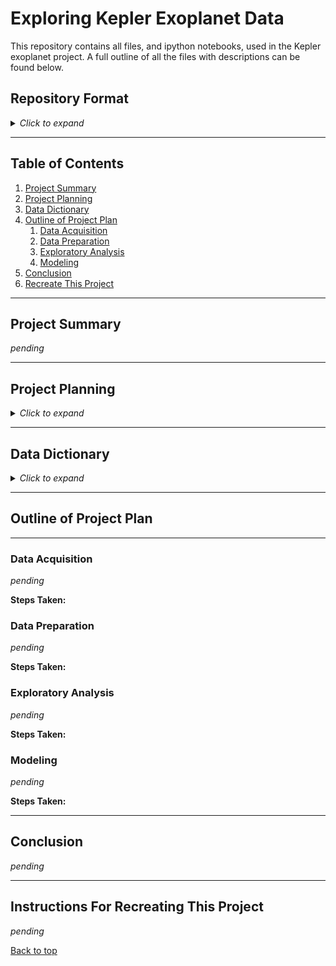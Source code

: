 # Exploring Kepler Exoplanet Data

This repository contains all files, and ipython notebooks, used in the Kepler exoplanet project. A full outline of all the files with descriptions can be found below.

## Repository Format

<details>
<summary><i>Click to expand</i></summary>

- README.md: Contains a full outline of the project, information regarding the format of the repository, and instructions for reproducing the results.

</details>

___

## Table of Contents

1. [Project Summary](#project-summary)
2. [Project Planning](#project-planning)
3. [Data Dictionary](#data-dictionary)
4. [Outline of Project Plan](#outline-of-project-plan)
    1. [Data Acquisition](#data-acquisition)
    2. [Data Preparation](#data-preparation)
    3. [Exploratory Analysis](#exploratory-analysis)
    4. [Modeling](#modeling)
5. [Conclusion](#conclusion)
6. [Recreate This Project](#instructions-for-recreating-this-project)

___

## Project Summary

<i>pending</i>

___

## Project Planning

<details><summary><i>Click to expand</i></summary>

### Project Goals

Identify drivers of the exoplanet archive disposition to determine which attributes are most likely to be predictive of the dispositions of confirmed exoplanet or false positive.

### Project Description

The Kepler Space Observatory is a NASA-built telescope dedicated to searching for exoplanets in star systems besides our own, with the ultimate goal of possibly finding other habitable planets. The Kepler Space Observatory is retired as of October 30, 2018, but all the data it collected can be accessed from the NASA Exoplanet Archive [here](https://exoplanetarchive.ipac.caltech.edu/cgi-bin/TblView/nph-tblView?app=ExoTbls&config=cumulative), or from Kaggle [here](https://www.kaggle.com/datasets/nasa/kepler-exoplanet-search-results). Observations in the Kepler Object of Interest table were made using the transit method for identifying exoplanets in other star systems. The transit method involves measuring the light intensity of a host star over time and looking for periodic dips in light intensity which signify an object eclipsing the host star, which could potentially indicate the presence of an exoplanet.

Identifying exoplanets can be a time consuming process particularly for planets with long orbital periods, that is planets that like the Earth may take upwards of a year to orbit their host star. With that in mind when candidate exoplanets are identified being able to prioritize the candidates that will most likely be confirmed can help to further the goal of identifying exoplanets. So we would like to determine which attributes are most indicative of a confirmed exoplanet disposition and similarly which attributes are most indicative of a false positive disposition. Finally, once these attributes are determined they will be used to produce a reusable machine learning model that can help predict which exoplanet candidates are most likely to be confirmed.

### What Should The End Result Be?

The goal of this project (in regards to final deliverables) is to provide reproducible and reusable work. The deliverables are as follows:

- A reproducible ipython notebook providing an overview of the project, all steps taken, and key takeaways.
- .py files that can be used to reproduce all steps taken.

### Initial Questions

We are trying to find drivers of the exoplanet archive disposition so we want to identify the features in the data that provide the most meaningful information in regards to whether an object of interest is likely to be a confirmed exoplanet or a false positive. However, with that in mind we should also be sure to not use features that leak information about the target as this would defeat the purpose. So we aim to answer the following questions:

- What features are most indicative of a confirmed exoplanet disposition?
- What features are most indicative of a false positive disposition?
- Which features leak information about the target and should be removed in preparation?
- Can the features that are predictive of the target be narrowed down so as to provide an easily reusable modeling solution?

### Who is The Audience?

This project is intended for a general audience so technical language is kept to a minimum. For those interested, technical details can be found in the working notebooks in the notebooks directory, or within the .py files.

</details>

___

## Data Dictionary

<details><summary><i>Click to expand</i></summary>

| Variable              | Meaning      |
| --------------------- | ------------ |

</details>

___

## Outline of Project Plan
---
### Data Acquisition

<i>pending</i>

**Steps Taken:**


### Data Preparation

<i>pending</i>

**Steps Taken:**


### Exploratory Analysis

<i>pending</i>

**Steps Taken:**


### Modeling

<i>pending</i>

**Steps Taken:**


___

## Conclusion

<i>pending</i>

___

## Instructions For Recreating This Project

<i>pending</i>

[Back to top](#exploring-kepler-exoplanet-data)